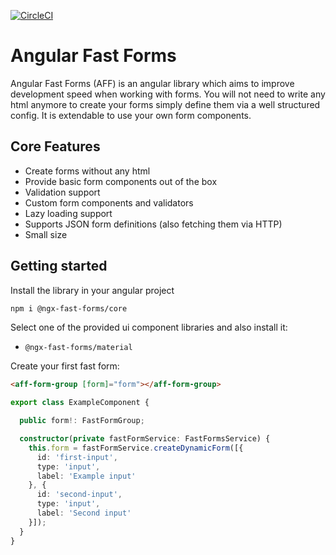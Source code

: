 [![CircleCI](https://dl.circleci.com/status-badge/img/gh/Micky002/angular-fast-forms/tree/master.svg?style=svg&circle-token=5182f3996623125630e7270dd338191f450be391)](https://dl.circleci.com/status-badge/redirect/gh/Micky002/angular-fast-forms/tree/master)
# Angular Fast Forms

Angular Fast Forms (AFF) is an angular library which aims to improve development speed
when working with forms. You will not need to write any html anymore to create your forms
simply define them via a well structured config. It is extendable to use your own
form components.

## Core Features

* Create forms without any html
* Provide basic form components out of the box
* Validation support
* Custom form components and validators
* Lazy loading support
* Supports JSON form definitions (also fetching them via HTTP)
* Small size

## Getting started

Install the library in your angular project

```bash
npm i @ngx-fast-forms/core
```

Select one of the provided ui component libraries and also install it:

* `@ngx-fast-forms/material`

Create your first fast form:

```html
<aff-form-group [form]="form"></aff-form-group>
```

```ts
export class ExampleComponent {

  public form!: FastFormGroup;

  constructor(private fastFormService: FastFormsService) {
    this.form = fastFormService.createDynamicForm([{
      id: 'first-input',
      type: 'input',
      label: 'Example input'
    }, {
      id: 'second-input',
      type: 'input',
      label: 'Second input'
    }]);
  }
}
```
